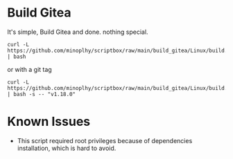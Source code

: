 # Build Gitea
It's simple, Build Gitea and done. nothing special.

```shell
curl -L https://github.com/minoplhy/scriptbox/raw/main/build_gitea/Linux/build.sh | bash
```
or with a git tag

```shell
curl -L https://github.com/minoplhy/scriptbox/raw/main/build_gitea/Linux/build.sh | bash -s -- "v1.18.0"
```

# Known Issues

- This script required root privileges because of dependencies installation, which is hard to avoid.